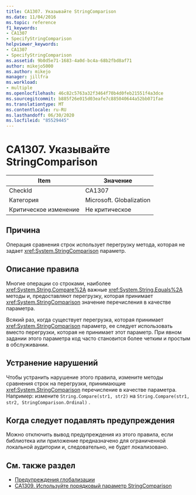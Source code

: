 ```yaml
---
title: CA1307. Указывайте StringComparison
ms.date: 11/04/2016
ms.topic: reference
f1_keywords:
- CA1307
- SpecifyStringComparison
helpviewer_keywords:
- CA1307
- SpecifyStringComparison
ms.assetid: 9b0d5e71-1683-4a0d-bc4a-68b2fbd8af71
author: mikejo5000
ms.author: mikejo
manager: jillfra
ms.workload:
- multiple
ms.openlocfilehash: 46c82c5763a32f3464f70b4d0feb21551f4a3dce
ms.sourcegitcommit: b885f26e015d03eafe7c885040644a52bb071fae
ms.translationtype: MT
ms.contentlocale: ru-RU
ms.lasthandoff: 06/30/2020
ms.locfileid: "85529445"
---
```

# <a name="ca1307-specify-stringcomparison"></a>CA1307. Указывайте StringComparison

|Item|Значение|
|-|-|
|CheckId|CA1307|
|Категория|Microsoft. Globalization|
|Критическое изменение|Не критическое|

## <a name="cause"></a>Причина
Операция сравнения строк использует перегрузку метода, которая не задает <xref:System.StringComparison> параметр.

## <a name="rule-description"></a>Описание правила
Многие операции со строками, наиболее <xref:System.String.Compare%2A> важные <xref:System.String.Equals%2A> методы и, предоставляют перегрузку, которая принимает <xref:System.StringComparison> значение перечисления в качестве параметра.

Всякий раз, когда существует перегрузка, которая принимает <xref:System.StringComparison> параметр, ее следует использовать вместо перегрузки, которая не принимает этот параметр. При явном задании этого параметра код часто становится более четким и простым в обслуживании.

## <a name="how-to-fix-violations"></a>Устранение нарушений
Чтобы устранить нарушение этого правила, измените методы сравнения строк на перегрузки, принимающие <xref:System.StringComparison> перечисление в качестве параметра. Например: измените `String.Compare(str1, str2)` на `String.Compare(str1, str2, StringComparison.Ordinal)` .

## <a name="when-to-suppress-warnings"></a>Когда следует подавлять предупреждения
Можно отключить вывод предупреждения из этого правила, если библиотека или приложение предназначено для ограниченной локальной аудитории и, следовательно, не будет локализовано.

## <a name="see-also"></a>См. также раздел

- [Предупреждения глобализации](../code-quality/globalization-warnings.md)
- [CA1309. Используйте порядковый параметр StringComparison](../code-quality/ca1309.md)
